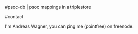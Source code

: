#psoc-db | psoc mappings in a triplestore

#contact

I'm Andreas Wagner, you can ping me (pointfree) on freenode.
